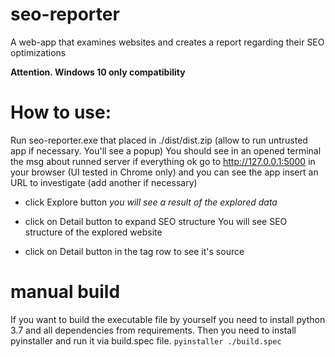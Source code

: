 # seo-reporter
A web-app that examines websites and creates a report regarding their SEO optimizations

**Attention. Windows 10 only compatibility**

# How to use:

Run seo-reporter.exe that placed in ./dist/dist.zip (allow to run untrusted app if necessary. You'll see a popup) You should see in an opened terminal the msg about runned server if everything ok go to http://127.0.0.1:5000 in your browser (UI tested in Chrome only) and you can see the app insert an URL to investigate (add another if necessary)

 - click Explore button    _you will see a result of the explored data_

 - click on Detail button to expand SEO structure You will see SEO structure of the explored website

 - click on Detail button in the tag row to see it's source

# manual build
If you want to build the executable file by yourself you need to install python 3.7 and all dependencies  from requirements.
Then you need to install pyinstaller and run it via build.spec file. `pyinstaller ./build.spec`
